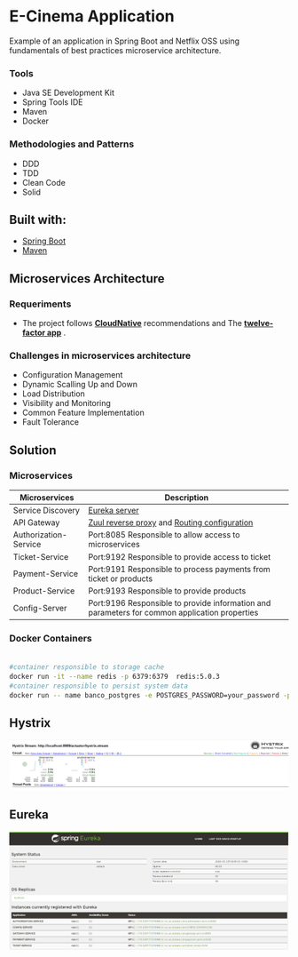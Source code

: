
# E-Cinema Application

Example of an application in Spring Boot and Netflix OSS using fundamentals of best practices microservice architecture.

### Tools

- Java SE Development Kit
- Spring Tools IDE
- Maven
- Docker

### Methodologies and Patterns

- DDD
- TDD
- Clean Code
- Solid

## Built with:

- [Spring Boot](https://spring.io/projects/spring-boot)
- [Maven](https://maven.apache.org/)

## Microservices Architecture

### Requeriments

- The project follows [**CloudNative**](https://www.cncf.io/) recommendations and The [**twelve-factor app**](https://12factor.net/) . 


### Challenges in microservices architecture

- Configuration Management
- Dynamic Scalling Up and Down
- Load Distribution
- Visibility and Monitoring
- Common Feature Implementation
- Fault Tolerance

## Solution

### Microservices

| Microservices                   | Description  |
|---------------------------------|------------|
| Service Discovery               | [Eureka server](eureka-server) |
| API Gateway                     | [Zuul reverse proxy](zuul-gateway/src/main/java/com/donateplus/zuul/ZuulGatewayApplication.java) and [Routing configuration](donateplusapi/src/main/resources/application.properties) |
| Authorization-Service           | Port:8085 Responsible to allow access to microservices  |
| Ticket-Service                  | Port:9192 Responsible to provide access to ticket  |
| Payment-Service                 | Port:9191 Responsible to process payments from ticket or products  |
| Product-Service                 | Port:9193 Responsible to provide products  |
| Config-Server                   | Port:9196 Responsible to provide information and parameters for common application properties  |


### Docker Containers

```sh

#container responsible to storage cache
docker run -it --name redis -p 6379:6379  redis:5.0.3
#container responsible to persist system data
docker run -- name banco_postgres -e POSTGRES_PASSWORD=your_password -p 5432:5432 -d postgres 
```

## Hystrix

<img src="img/hystrixdashboad.png">


## Eureka

<img src="img/eureka.png">
